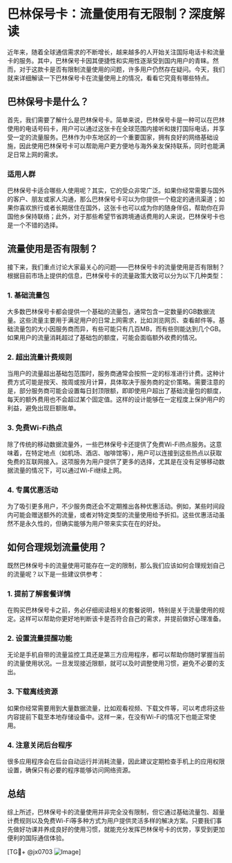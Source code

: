 # 巴林保号卡：流量使用有无限制？深度解读

近年来，随着全球通信需求的不断增长，越来越多的人开始关注国际电话卡和流量卡的服务。其中，巴林保号卡因其便捷性和实用性逐渐受到国内用户的青睐。然而，对于这款卡是否有限制流量使用的问题，许多用户仍然存在疑问。今天，我们就来详细解读一下巴林保号卡在流量使用上的情况，看看它究竟有哪些特点。

## 巴林保号卡是什么？

首先，我们需要了解什么是巴林保号卡。简单来说，巴林保号卡是一种可以在巴林使用的电话号码卡，用户可以通过这张卡在全球范围内接听和拨打国际电话，并享受一定的流量服务。巴林作为中东地区的一个重要国家，拥有良好的网络基础设施，因此使用巴林保号卡可以帮助用户更方便地与海外亲友保持联系，同时也能满足日常上网的需求。

### 适用人群

巴林保号卡适合哪些人使用呢？其实，它的受众非常广泛。如果你经常需要与国外的客户、朋友或家人沟通，那么巴林保号卡可以为你提供一个稳定的通讯渠道；如果你喜欢旅行或者长期居住在国外，这张卡也可以成为你的随身伴侣，帮助你在异国他乡保持联络；此外，对于那些希望节省跨境通话费用的人来说，巴林保号卡也是一个不错的选择。

## 流量使用是否有限制？

接下来，我们重点讨论大家最关心的问题——巴林保号卡的流量使用是否有限制？根据目前市场上提供的信息，巴林保号卡的流量政策大致可以分为以下几种类型：

### 1. 基础流量包

大多数巴林保号卡都会提供一个基础的流量包，通常包含一定数量的GB数据流量。这些流量主要用于满足用户的日常上网需求，比如浏览网页、查看邮件等。基础流量包的大小因服务商而异，有些可能只有几百MB，而有些则能达到几个GB。如果用户的流量消耗超过了基础包的额度，可能会面临额外收费的情况。

### 2. 超出流量计费规则

当用户的流量超出基础包范围时，服务商通常会按照一定的标准进行计费。这种计费方式可能是按天、按周或按月计算，具体取决于服务商的定价策略。需要注意的是，部分服务商可能会设置每日封顶限额，即即使用户超出了基础流量包的额度，每天的额外费用也不会超过某个固定值。这样的设计能够在一定程度上保护用户的利益，避免出现巨额账单。

### 3. 免费Wi-Fi热点

除了传统的移动数据流量外，一些巴林保号卡还提供了免费Wi-Fi热点服务。这意味着，在特定地点（如机场、酒店、咖啡馆等），用户可以连接到这些热点以获取免费的互联网接入。这项服务为用户提供了更多的选择，尤其是在没有足够移动数据流量的情况下，可以通过Wi-Fi继续上网。

### 4. 专属优惠活动

为了吸引更多用户，不少服务商还会不定期推出各种优惠活动。例如，某些时间段内可能会赠送额外的流量，或者对特定类型的流量使用给予折扣。这些优惠活动虽然不是永久性的，但确实能够为用户带来实实在在的好处。

## 如何合理规划流量使用？

既然巴林保号卡的流量使用可能存在一定的限制，那么我们应该如何合理规划自己的流量呢？以下是一些建议供参考：

### 1. 提前了解套餐详情

在购买巴林保号卡之前，务必仔细阅读相关的套餐说明，特别是关于流量使用的规定。这样可以帮助你更好地判断该卡是否符合自己的需求，并提前做好心理准备。

### 2. 设置流量提醒功能

无论是手机自带的流量监控工具还是第三方应用程序，都可以帮助你随时掌握当前的流量使用状况。一旦发现接近限额，就可以及时调整使用习惯，避免不必要的支出。

### 3. 下载离线资源

如果你经常需要用到大量数据流量，比如观看视频、下载文件等，可以考虑将这些内容提前下载至本地存储设备中。这样一来，在没有Wi-Fi的情况下也能正常使用。

### 4. 注意关闭后台程序

很多应用程序会在后台自动运行并消耗流量，因此建议定期检查手机上的应用权限设置，确保只有必要的程序能够访问网络资源。

## 总结

综上所述，巴林保号卡的流量使用并非完全没有限制，但它通过基础流量包、超量计费规则以及免费Wi-Fi等多种方式为用户提供灵活多样的解决方案。只要我们事先做好功课并养成良好的使用习惯，就能充分发挥巴林保号卡的优势，享受到更加便利的国际通信体验。

[TG💪+ @jx0703 ![Image](https://github.com/user-attachments/assets/dbca1d08-cadb-493c-b0ec-ad6f7a83f270)]